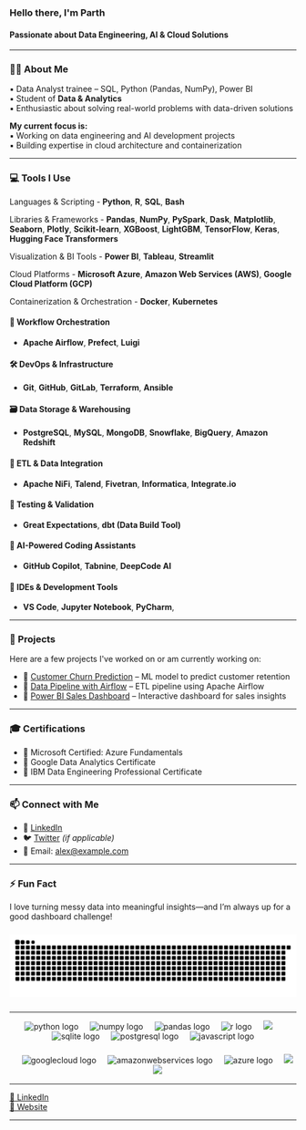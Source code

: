 <h3 align="left">Hello there, I'm Parth</h3>
<h4 align="left">Passionate about Data Engineering, AI & Cloud Solutions</h4>

---

### 👨‍💻 About Me

▪️ Data Analyst trainee – SQL, Python (Pandas, NumPy), Power BI  
▪️ Student of **Data & Analytics**  
▪️ Enthusiastic about solving real-world problems with data-driven solutions

**My current focus is:**  
▪️ Working on data engineering and AI development projects  
▪️ Building expertise in cloud architecture and containerization

---
### 💻 Tools I Use

Languages & Scripting - **Python**, **R**, **SQL**, **Bash**

Libraries & Frameworks - **Pandas**, **NumPy**, **PySpark**, **Dask**, **Matplotlib**, **Seaborn**, **Plotly**, **Scikit-learn**, **XGBoost**, **LightGBM**, **TensorFlow**, **Keras**, **Hugging Face Transformers**

Visualization & BI Tools - **Power BI**, **Tableau**, **Streamlit**

Cloud Platforms - **Microsoft Azure**, **Amazon Web Services (AWS)**, **Google Cloud Platform (GCP)**

Containerization & Orchestration - **Docker**, **Kubernetes**

#### 🔄 Workflow Orchestration
- **Apache Airflow**, **Prefect**, **Luigi**

#### 🛠️ DevOps & Infrastructure
- **Git**, **GitHub**, **GitLab**, **Terraform**, **Ansible**

#### 🗃️ Data Storage & Warehousing
- **PostgreSQL**, **MySQL**, **MongoDB**, **Snowflake**, **BigQuery**, **Amazon Redshift**

#### 🔁 ETL & Data Integration
- **Apache NiFi**, **Talend**, **Fivetran**, **Informatica**, **Integrate.io**

#### 🧪 Testing & Validation
- **Great Expectations**, **dbt (Data Build Tool)**

#### 🧠 AI-Powered Coding Assistants
- **GitHub Copilot**, **Tabnine**, **DeepCode AI**

#### 🧰 IDEs & Development Tools
- **VS Code**, **Jupyter Notebook**, **PyCharm**, 

---

### 📂 Projects

Here are a few projects I've worked on or am currently working on:

- 🔗 [Customer Churn Prediction](https://github.com/yourusername/churn-prediction) – ML model to predict customer retention  
- 🔗 [Data Pipeline with Airflow](https://github.com/yourusername/data-pipeline-airflow) – ETL pipeline using Apache Airflow  
- 🔗 [Power BI Sales Dashboard](https://github.com/yourusername/sales-dashboard) – Interactive dashboard for sales insights

---

### 🎓 Certifications

- 📜 Microsoft Certified: Azure Fundamentals  
- 📜 Google Data Analytics Certificate  
- 📜 IBM Data Engineering Professional Certificate

---

### 📫 Connect with Me

- 💼 [LinkedIn](https://www.linkedin.com/in/alex/)  
- 🐦 [Twitter](https://twitter.com/yourhandle) *(if applicable)*  
- 📧 Email: alex@example.com

---

### ⚡ Fun Fact

I love turning messy data into meaningful insights—and I’m always up for a good dashboard challenge!


###

<picture>
  <source media="(prefers-color-scheme: dark)" srcset="https://raw.githubusercontent.com/parthindata/parthindata/output/github-snake-dark.svg" />
  <source media="(prefers-color-scheme: light)" srcset="https://raw.githubusercontent.com/parthindata/parthindata/output/github-snake.svg" />
  <img alt="github-snake" src="https://raw.githubusercontent.com/parthindata/parthindata/output/github-snake.svg" />
</picture>

###

<hr>

<!--h3 align="left"><strong> 💻 Tools I use</strong></h3>-->
<div align="center">
  <img src="https://cdn.jsdelivr.net/gh/devicons/devicon/icons/python/python-original.svg" height="40" alt="python logo"  /> <!-- Python logo -->
  <img width="12" />
  <img src="https://cdn.jsdelivr.net/gh/devicons/devicon/icons/numpy/numpy-original.svg" height="40" alt="numpy logo"  /> <!-- NumPy logo -->
  <img width="12" />
  <img src="https://cdn.jsdelivr.net/gh/devicons/devicon/icons/pandas/pandas-original.svg" height="40" alt="pandas logo"  /> <!-- Pandas logo -->
  <img width="12" />
  <img src="https://cdn.jsdelivr.net/gh/devicons/devicon/icons/r/r-original.svg" height="40" alt="r logo"  /> <!-- R programming logo -->
  <img width="12" />
  <img src="https://cdn.simpleicons.org/tidyverse/white" height="40" /> <!-- R Tidyverse logo -->
  <img width="12" />
  <img src="https://cdn.jsdelivr.net/gh/devicons/devicon/icons/sqlite/sqlite-original.svg" height="40" alt="sqlite logo"  /> <!-- sql-lite logo -->
  <img width="12" />
  <img src="https://cdn.jsdelivr.net/gh/devicons/devicon/icons/postgresql/postgresql-original.svg" height="40" alt="postgresql logo"  /> <!-- Postgre SQL logo -->
  <img width="12" />
  <img src="https://cdn.jsdelivr.net/gh/devicons/devicon/icons/javascript/javascript-original.svg" height="40" alt="javascript logo"  /> <!-- JavaScript logo -->
  

###
  <img width="12" />
  <img src="https://cdn.jsdelivr.net/gh/devicons/devicon/icons/googlecloud/googlecloud-original.svg" height="50" width="50" alt="googlecloud logo"  /> <!-- GCP logo -->
  <img width="12" />
  <img src="https://skillicons.dev/icons?i=aws" height="40" alt="amazonwebservices logo"  /> <!-- AWS logo -->
  <img width="12" />
  <img src="https://cdn.jsdelivr.net/gh/devicons/devicon/icons/azure/azure-original.svg" height="40" alt="azure logo"  /> <!-- MS Azure logo -->
  <!--img width="12" />
  <!--img src="https://cdn.simpleicons.org/apachekafka/white" height="40" /> <!-- Apache Kafka logo -->
  <img width="12" />
  <img src="https://cdn.simpleicons.org/apachespark" height="40" /> <!-- Apache Spark logo>
  <img width="12" />
  <img src="https://cdn.simpleicons.org/apacheairflow" height="40" /> <!-- Apache Airflow logo -->
  <!--img width="12" />
  <!--img src="https://cdn.jsdelivr.net/gh/devicons/devicon/icons/mongodb/mongodb-original.svg" height="40" alt="mongodb logo"  /> <!-- Mondodb logo -->
  <!--img width="12" /-->
  <!--img  src="https://unpkg.com/@lobehub/icons-static-svg@latest/icons/dbrx-color.svg" height="40" /> <!-- Databricks logo -->
  <!--img width="12" />
  <img src="https://cdn.simpleicons.org/snowflake/00a1d9" height="40" /> <!-- Snowflake logo -->
  <img width="12" />
  <img src="https://cdn.simpleicons.org/alteryx" height="50" /> <!-- Alteryx logo -->
  
</div>


<!--div align="center">
  <img src="https://github-readme-stats.vercel.app/api/top-langs?username=parthindata&locale=en&hide_title=true&layout=compact&card_width=320&langs_count=5&theme=dark&hide_border=true&order=2" height="125" alt="languages graph"  />
  <img src="https://github-readme-stats.vercel.app/api?username=parthindata&hide_title=true&hide_rank=false&show_icons=false&include_all_commits=true&count_private=true&disable_animations=false&theme=dark&locale=en&hide_border=true&order=1" height="125" alt="stats graph"  />
</div>

-->
<hr>

<p align="left">
<a href="https://www.linkedin.com/in/parthindata/" target="_blank">🔗 LinkedIn</a><br>
<a href="https://parthindata.github.io/" target="_blank">🔗 Website</a>
</p>

<hr>

###

###

###

